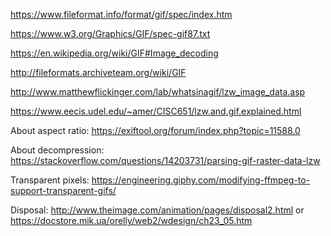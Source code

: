 https://www.fileformat.info/format/gif/spec/index.htm

https://www.w3.org/Graphics/GIF/spec-gif87.txt

https://en.wikipedia.org/wiki/GIF#Image_decoding

http://fileformats.archiveteam.org/wiki/GIF

http://www.matthewflickinger.com/lab/whatsinagif/lzw_image_data.asp

https://www.eecis.udel.edu/~amer/CISC651/lzw.and.gif.explained.html

About aspect ratio: https://exiftool.org/forum/index.php?topic=11588.0

About decompression: https://stackoverflow.com/questions/14203731/parsing-gif-raster-data-lzw

Transparent pixels: https://engineering.giphy.com/modifying-ffmpeg-to-support-transparent-gifs/

Disposal: http://www.theimage.com/animation/pages/disposal2.html or https://docstore.mik.ua/orelly/web2/wdesign/ch23_05.htm

